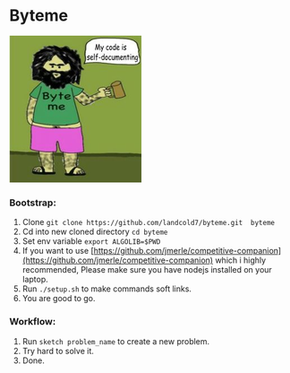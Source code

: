 # Byteme


![Byteme](./byteme.jpg)

### Bootstrap:

1. Clone `git clone https://github.com/landcold7/byteme.git  byteme`
2. Cd into new cloned directory `cd byteme`
3. Set env variable `export ALGOLIB=$PWD`
4. If you want to use [https://github.com/jmerle/competitive-companion](https://github.com/jmerle/competitive-companion) which i highly recommended, Please make sure you have nodejs installed on your laptop.
5. Run `./setup.sh` to make commands soft links.
6. You are good to go.

### Workflow:

1. Run `sketch problem_name` to create a new problem.
2. Try hard to solve it.
3. Done.
